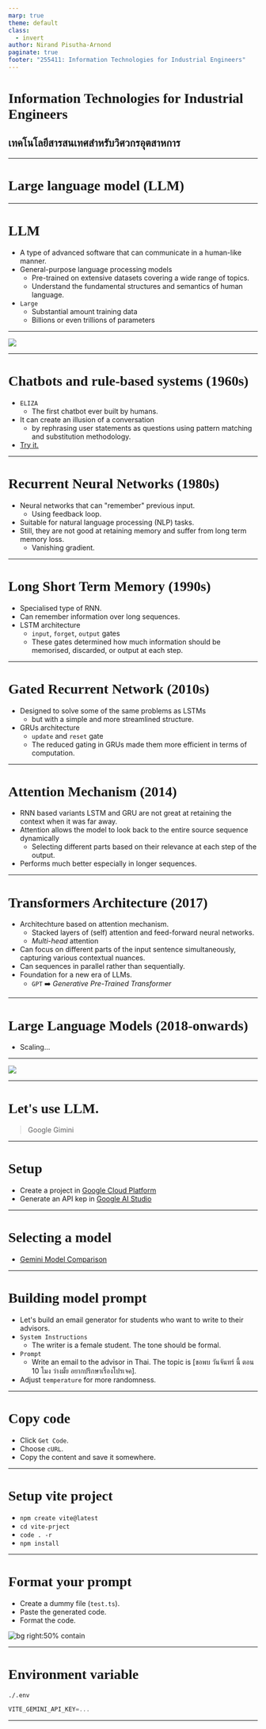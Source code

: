 ```yaml
---
marp: true
theme: default
class:
  - invert
author: Nirand Pisutha-Arnond
paginate: true
footer: "255411: Information Technologies for Industrial Engineers"
---
```


<style>
@import url('https://fonts.googleapis.com/css2?family=Prompt:ital,wght@0,100;0,300;0,400;0,700;1,100;1,300;1,400;1,700&display=swap');

    :root {
    font-family: Prompt;
    --hl-color: #D57E7E;
}
h1 {
  font-family: Prompt
}
</style>

# Information Technologies for Industrial Engineers

## เทคโนโลยีสารสนเทศสำหรับวิศวกรอุตสาหการ

---

# Large language model (LLM)

---

# LLM

- A type of advanced software that can communicate in a human-like manner.
- General-purpose language processing models
  - Pre-trained on extensive datasets covering a wide range of topics.
  - Understand the fundamental structures and semantics of human language.
- `Large`
  - Substantial amount training data
  - Billions or even trillions of parameters

---

![](./img/history.png)

---

# Chatbots and rule-based systems (1960s)

- `ELIZA`
  - The first chatbot ever built by humans.
- It can create an illusion of a conversation
  - by rephrasing user statements as questions using pattern matching and substitution methodology.
- [Try it.](https://web.njit.edu/~ronkowit/eliza.html)

---

# Recurrent Neural Networks (1980s)

- Neural networks that can "remember" previous input.
  - Using feedback loop.
- Suitable for natural language processing (NLP) tasks.
- Still, they are not good at retaining memory and suffer from long term memory loss.
  - Vanishing gradient.

---

# Long Short Term Memory (1990s)

- Specialised type of RNN.
- Can remember information over long sequences.
- LSTM architecture
  - `input`, `forget`, `output` gates
  - These gates determined how much information should be memorised, discarded, or output at each step.

---

# Gated Recurrent Network (2010s)

- Designed to solve some of the same problems as LSTMs
  - but with a simple and more streamlined structure.
- GRUs architecture
  - `update` and `reset` gate
  - The reduced gating in GRUs made them more efficient in terms of computation.

---

# Attention Mechanism (2014)

- RNN based variants LSTM and GRU are not great at retaining the context when it was far away.
- Attention allows the model to look back to the entire source sequence dynamically
  - Selecting different parts based on their relevance at each step of the output.
- Performs much better especially in longer sequences.

---

# Transformers Architecture (2017)

- Architechture based on attention mechanism.
  - Stacked layers of (self) attention and feed-forward neural networks.
  - _Multi-head_ attention
- Can focus on different parts of the input sentence simultaneously, capturing various contextual nuances.
- Can sequences in parallel rather than sequentially.
- Foundation for a new era of LLMs.
  - `GPT` ➡️ _Generative Pre-Trained Transformer_

---

# Large Language Models (2018-onwards)

- Scaling...

---

![](./img/llm.jpg)

---

# Let's use LLM.

> Google Gimini

---

# Setup

- Create a project in [Google Cloud Platform](https://cloud.google.com)
- Generate an API kep in [Google AI Studio](https://aistudio.google.com)

---

# Selecting a model

- [Gemini Model Comparison](https://medium.com/@daniellefranca96/gemini-1-5-flash-vs-gemini-1-5-pro-how-the-model-really-performs-9d39ffce9d46)

---

# Building model prompt

- Let's build an email generator for students who want to write to their advisors.
- `System Instructions`
  - The writer is a female student. The tone should be formal.
- `Prompt`
  - Write an email to the advisor in Thai. The topic is [ขอพบ วันจันทร์ นี้ ตอน 10 โมง ว่างมั้ย อยากปรึกษาเรื่องโปรเจค].
- Adjust `temperature` for more randomness.

---

# Copy code

- Click `Get Code`.
- Choose `cURL`.
- Copy the content and save it somewhere.

---

# Setup vite project

- `npm create vite@latest`
- `cd vite-prject`
- `code . -r`
- `npm install`

---

# Format your prompt

- Create a dummy file (`test.ts`).
- Paste the generated code.
- Format the code.

![bg right:50% contain](./img/code.png)

---

# Environment variable

`./.env`

```ts
VITE_GEMINI_API_KEY=...
```

---
